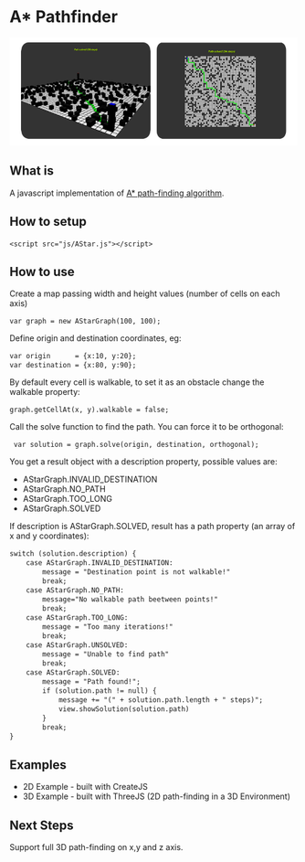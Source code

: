 # A* Pathfinder

<p align="center">
  <img src="https://github.com/erosmarcon/astar-js/blob/master/images/screenshots/AStar-shot-1.png"/>
</p>

## What is
A javascript implementation of [A* path-finding algorithm](https://en.wikipedia.org/wiki/A*_search_algorithm).

## How to setup

    <script src="js/AStar.js"></script>

## How to use

Create a map passing width and height values (number of cells on each axis)

    var graph = new AStarGraph(100, 100);

Define origin and destination coordinates, eg:

    var origin      = {x:10, y:20};
    var destination = {x:80, y:90};

By default every cell is walkable, to set it as an obstacle change the walkable property:

    graph.getCellAt(x, y).walkable = false;


Call the solve function to find the path. You can force it to be orthogonal:

     var solution = graph.solve(origin, destination, orthogonal);


You get a result object with a description property, possible values are:

* AStarGraph.INVALID_DESTINATION
* AStarGraph.NO_PATH
* AStarGraph.TOO_LONG
* AStarGraph.SOLVED

If description is AStarGraph.SOLVED, result has a path property (an array of x and y coordinates):


    switch (solution.description) {
        case AStarGraph.INVALID_DESTINATION:
            message = "Destination point is not walkable!"
            break;
        case AStarGraph.NO_PATH:
            message="No walkable path beetween points!"
            break;
        case AStarGraph.TOO_LONG:
            message = "Too many iterations!"
            break;
        case AStarGraph.UNSOLVED:
            message = "Unable to find path"
            break;
        case AStarGraph.SOLVED:
            message = "Path found!";
            if (solution.path != null) {
                message += "(" + solution.path.length + " steps)";
                view.showSolution(solution.path)
            }
            break;
    }

## Examples

* 2D Example  - built with CreateJS
* 3D Example  - built with ThreeJS (2D path-finding in a 3D Environment)

## Next Steps

Support full 3D path-finding on x,y and z axis.

